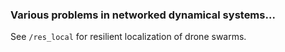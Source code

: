 ### Various problems in networked dynamical systems...

See `/res_local` for resilient localization of drone swarms.